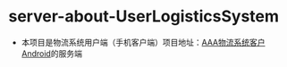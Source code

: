# server-about-UserLogisticsSystem
- 本项目是物流系统用户端（手机客户端）项目地址：[AAA物流系统客户Android](https://github.com/HunShiMo/AAA-logistics-customer-android)的服务端
